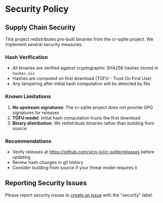 # Security Policy

## Supply Chain Security

This project redistributes pre-built binaries from the cr-sqlite project. We implement several security measures:

### Hash Verification
- All binaries are verified against cryptographic SHA256 hashes stored in `hashes.nix`
- Hashes are computed on first download (TOFU - Trust On First Use)
- Any tampering after initial hash computation will be detected by Nix

### Known Limitations
1. **No upstream signatures**: The cr-sqlite project does not provide GPG signatures for releases
2. **TOFU model**: Initial hash computation trusts the first download
3. **Binary distribution**: We redistribute binaries rather than building from source

### Recommendations
- Verify releases at https://github.com/vlcn-io/cr-sqlite/releases before updating
- Review hash changes in git history
- Consider building from source if your threat model requires it

## Reporting Security Issues

Please report security issues to [create an issue](https://github.com/subtleGradient/sqlite-cr/issues) with the "security" label.